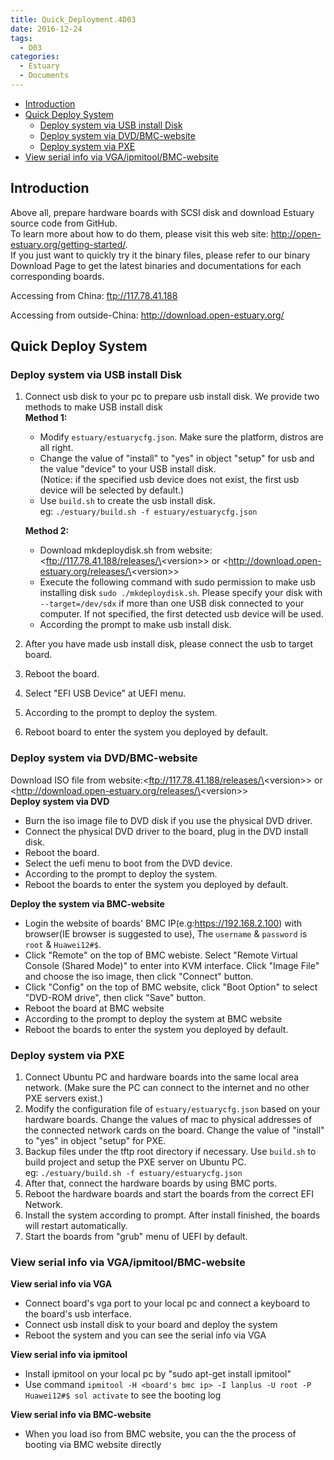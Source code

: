 ```yaml
---
title: Quick_Deployment.4D03
date: 2016-12-24
tags:
  - D03
categories:
  - Estuary
  - Documents
---
```


* [Introduction](#1)
* [Quick Deploy System](#2)
   * [Deploy system via USB install Disk](#2.1)
   * [Deploy system via DVD/BMC-website](#2.2)
   * [Deploy system via PXE](#2.3)
* [View serial info via VGA/ipmitool/BMC-website](#3)
<!--more-->

## <a name="1">Introduction</a>

Above all, prepare hardware boards with SCSI disk and download Estuary source code from GitHub.  
To learn more about how to do them, please visit this web site: <http://open-estuary.org/getting-started/>.  
If you just want to quickly try it the binary files, please refer to our binary Download Page to get the latest binaries and documentations for each corresponding boards.

Accessing from China: <ftp://117.78.41.188>

Accessing from outside-China: <http://download.open-estuary.org/>
## <a name="2">Quick Deploy System</a>

### <a name="2.1">Deploy system via USB install Disk</a>

1. Connect usb disk to your pc to prepare usb install disk. We provide two methods to make USB install disk  
   **Method 1:**  
    * Modify `estuary/estuarycfg.json`. Make sure the platform, distros are all right.
    * Change the value of "install" to "yes" in object "setup" for usb and the value "device" to your USB install disk.  
    (Notice: if the specified usb device does not exist, the first usb device will be selected by default.)
    * Use `build.sh` to create the usb install disk.  
      eg: `./estuary/build.sh -f estuary/estuarycfg.json`

   **Method 2:**  
    * Download mkdeploydisk.sh from website:<ftp://117.78.41.188/releases/\<version\>> or <http://download.open-estuary.org/releases/\<version\>>
    * Execute the following command with sudo permission to make usb installing disk `sudo ./mkdeploydisk.sh`. Please specify your disk with `--target=/dev/sdx` if more than one USB disk connected to your computer. If not specified, the first detected usb device will be used. 
    * According the prompt to make usb install disk.
2. After you have made usb install disk, please connect the usb to target board.
3. Reboot the board.
4. Select "EFI USB Device" at UEFI menu.
5. According to the prompt to deploy the system.
6. Reboot board to enter the system you deployed by default.

### <a name="2.2">Deploy system via DVD/BMC-website</a>

Download ISO file from website:<ftp://117.78.41.188/releases/\<version\>> or <http://download.open-estuary.org/releases/\<version\>>  
**Deploy system via DVD**
   * Burn the iso image file to DVD disk if you use the physical DVD driver.
   * Connect the physical DVD driver to the board, plug in the DVD install disk.
   * Reboot the board.
   * Select the uefi menu to boot from the DVD device.
   * According to the prompt to deploy the system.
   * Reboot the boards to enter the system you deployed by default.

**Deploy the system via BMC-website**
   * Login the website of boards' BMC IP(e.g:https://192.168.2.100) with browser(IE browser is suggested to use), The `username` & `password` is `root` & `Huawei12#$`.
   * Click "Remote" on the top of BMC webiste. Select "Remote Virtual Console (Shared Mode)" to enter into KVM interface. Click "Image File" and choose the iso image, then click "Connect" button.
   * Click "Config" on the top of BMC website, click "Boot Option" to select "DVD-ROM drive", then click "Save" button.
   * Reboot the board at BMC website
   * According to the prompt to deploy the system at BMC website
   * Reboot the boards to enter the system you deployed by default.

### <a name="2.3">Deploy system via PXE</a>

1. Connect Ubuntu PC and hardware boards into the same local area network. (Make sure the PC can connect to the internet and no other PXE servers exist.)
2. Modify the configuration file of `estuary/estuarycfg.json` based on your hardware boards. Change the values of mac to physical addresses of the connected network cards on the board. Change the value of "install" to "yes" in object "setup" for PXE.
3. Backup files under the tftp root directory if necessary. Use `build.sh` to build project and setup the PXE server on Ubuntu PC.  
   eg: `./estuary/build.sh -f estuary/estuarycfg.json`
4. After that, connect the hardware boards by using BMC ports.
5. Reboot the hardware boards and start the boards from the correct EFI Network.
6. Install the system according to prompt. After install finished, the boards will restart automatically.
7. Start the boards from "grub" menu of UEFI by default.

### <a name="3">View serial info via VGA/ipmitool/BMC-website</a>

**View serial info via VGA**  
  * Connect board's vga port to your local pc and connect a keyboard to the board's usb interface.
  * Connect usb install disk to your board and deploy the system 
  * Reboot the system and you can see the serial info via VGA

**View serial info via ipmitool**  
  * Install ipmitool on your local pc by "sudo apt-get install ipmitool"
  * Use command `ipmitool -H <board's bmc ip> -I lanplus -U root -P Huawei12#$ sol activate` to see the booting log

**View serial info via BMC-website**  
  * When you load iso from BMC website, you can the the process of booting via BMC website directly

